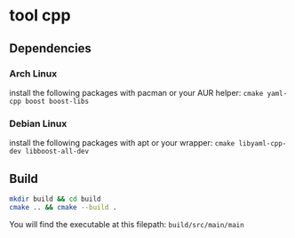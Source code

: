 # tool cpp

## Dependencies

### Arch Linux

install the following packages with pacman or your AUR helper: `cmake yaml-cpp boost boost-libs`

### Debian Linux

install the following packages with apt or your wrapper: `cmake libyaml-cpp-dev libboost-all-dev`

## Build

```sh
mkdir build && cd build
cmake .. && cmake --build .
```

You will find the executable at this filepath: `build/src/main/main`
